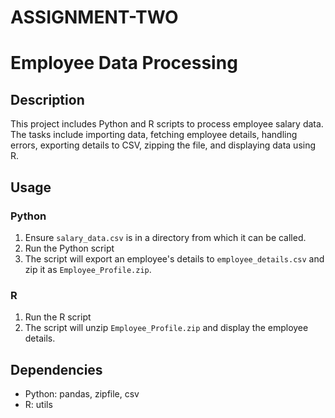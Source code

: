 # ASSIGNMENT-TWO
# Employee Data Processing

## Description
This project includes Python and R scripts to process employee salary data. The tasks include importing data, fetching employee details, handling errors, exporting details to CSV, zipping the file, and displaying data using R.

## Usage

### Python
1. Ensure `salary_data.csv` is in a directory from which it can be called.
2. Run the Python script
3. The script will export an employee's details to `employee_details.csv` and zip it as `Employee_Profile.zip`.

### R
1. Run the R script
2. The script will unzip `Employee_Profile.zip` and display the employee details.

## Dependencies
- Python: pandas, zipfile, csv
- R: utils
